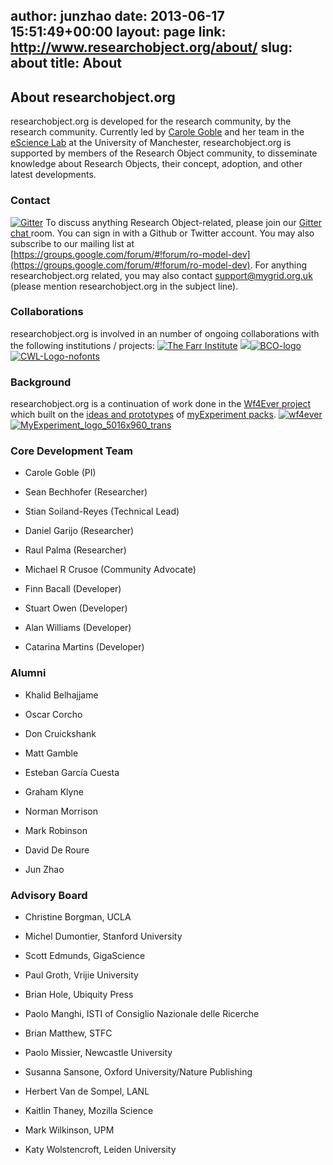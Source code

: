 author: junzhao
date: 2013-06-17 15:51:49+00:00
layout: page
link: http://www.researchobject.org/about/
slug: about
title: About
---












## About researchobject.org





researchobject.org is developed for the research community, by the research community. Currently led by [Carole Goble](http://www.manchester.ac.uk/research/Carole.goble/) and her team in the [eScience Lab](http://www.cs.manchester.ac.uk/our-research/activities/e-science/) at the University of Manchester, researchobject.org is supported by members of the Research Object community, to disseminate knowledge about Research Objects, their concept, adoption, and other latest developments.








### Contact


[![Gitter](https://camo.githubusercontent.com/da2edb525cde1455a622c58c0effc3a90b9a181c/68747470733a2f2f6261646765732e6769747465722e696d2f4a6f696e253230436861742e737667)](https://gitter.im/ResearchObject/ResearchObject)
To discuss anything Research Object-related, please join our [Gitter chat ](https://gitter.im/ResearchObject/ResearchObject)room. You can sign in with a Github or Twitter account.
You may also subscribe to our mailing list at [https://groups.google.com/forum/#!forum/ro-model-dev](https://groups.google.com/forum/#!forum/ro-model-dev).
For anything researchobject.org related, you may also contact [support@mygrid.org.uk](mailto:support@mygrid.org.uk) (please mention researchobject.org in the subject line).


### Collaborations


researchobject.org is involved in an number of ongoing collaborations with the following institutions / projects:
[![The Farr Institute](http://www.researchobject.org/pages/wp-content/uploads/2015/06/farr-logo.png)](http://www.farrinstitute.org/) [![](http://www.researchobject.org/pages/wp-content/uploads/2015/06/Fairdom-logo-100_2.png)](http://fair-dom.org/)[![BCO-logo](http://www.researchobject.org/pages/wp-content/uploads/2013/06/BCO-logo.png)](https://doi.org/10.17605/osf.io/h59uh)[![CWL-Logo-nofonts](http://www.researchobject.org/pages/wp-content/uploads/2013/06/CWL-Logo-nofonts.svg)](http://www.commonwl.org/)


### Background


researchobject.org is a continuation of work done in the [Wf4Ever project](http://www.wf4ever-project.org/) which built on the [ideas and prototypes](http://users.ox.ac.uk/~oerc0033/preprints/research-objects.pdf) of [myExperiment packs](https://www.myexperiment.org/packs).
[![wf4ever](http://www.researchobject.org/pages/wp-content/uploads/2013/06/wf4ever.jpeg)](http://www.wf4ever-project.org/)[![MyExperiment_logo_5016x960_trans](http://www.researchobject.org/pages/wp-content/uploads/2013/06/MyExperiment_logo_5016x960_trans.png)](https://www.myexperiment.org/)








### Core Development Team





	
  * Carole Goble (PI)

	
  * Sean Bechhofer (Researcher)

	
  * Stian Soiland-Reyes (Technical Lead)

	
  * Daniel Garijo (Researcher)

	
  * Raul Palma (Researcher)

	
  * Michael R Crusoe (Community Advocate)

	
  * Finn Bacall (Developer)

	
  * Stuart Owen (Developer)

	
  * Alan Williams (Developer)

	
  * Catarina Martins (Developer)













### Alumni





	
  * Khalid Belhajjame

	
  * Oscar Corcho

	
  * Don Cruickshank

	
  * Matt Gamble

	
  * Esteban García Cuesta

	
  * Graham Klyne

	
  * Norman Morrison

	
  * Mark Robinson

	
  * David De Roure

	
  * Jun Zhao




### Advisory Board





	
  * Christine Borgman, UCLA

	
  * Michel Dumontier, Stanford University

	
  * Scott Edmunds, GigaScience

	
  * Paul Groth, Vrijie University

	
  * Brian Hole, Ubiquity Press

	
  * Paolo Manghi, ISTI of Consiglio Nazionale delle Ricerche

	
  * Brian Matthew, STFC

	
  * Paolo Missier, Newcastle University

	
  * Susanna Sansone, Oxford University/Nature Publishing

	
  * Herbert Van de Sompel, LANL

	
  * Kaitlin Thaney, Mozilla Science

	
  * Mark Wilkinson, UPM

	
  * Katy Wolstencroft, Leiden University















